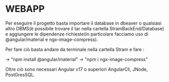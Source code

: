 # WEBAPP
Per eseguire il progetto basta importare il database in dbeaver o qualsiasi altro DBMS(è possibile trovare il tar nella cartella StramBackEnd/Database)
e aggiungere le dipendenze richieste(in particolare facciamo uso di @angular/material e ngx-image-compress).

Per fare ciò basta andare da terminale nella cartella Stram e fare :

 -> "npm install @angular/material"
 -> "npm i ngx-image-compress"

Oltre ciò sono necessari Angular v17 o superiori AngularCli, JNode, PostGresSQL.
